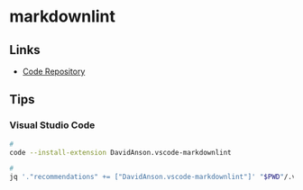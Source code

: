 # markdownlint

## Links

- [Code Repository](https://github.com/DavidAnson/markdownlint)

<!-- markdownlint-disable MD010 -->
<!-- markdownlint-disable MD010 MD038 -->
<!-- markdownlint-disable first-line-heading -->

## Tips

### Visual Studio Code

```sh
#
code --install-extension DavidAnson.vscode-markdownlint

#
jq '."recommendations" += ["DavidAnson.vscode-markdownlint"]' "$PWD"/.vscode/extensions.json | sponge "$PWD"/.vscode/extensions.json
```

<!-- ### Trunk

```yml
---
# ...
lint:
  ignore:
    - linters: [markdownlint]
      paths:
        - apps/landing/src/app/**/page.mdx
``` -->
